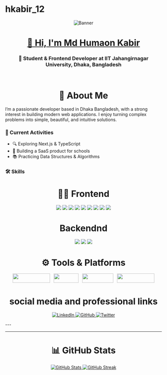 # hkabir_12
<p align="center">
<img src="https://i.ibb.co.com/WN3ZsxZ1/banner-git.jpg" alt="Banner"  />
</p>
<h1 align="center">
  <a href="https://github.com/hkabir_12">
    <span>👋 Hi, I'm Md Humaon Kabir</span>
  </a>
</h1>

<h3 align="center">🚀 Student & Frontend Developer at IIT Jahangirnagar University, Dhaka, Bangladesh</h3>

<div align="center">
  <img src="https://komarev.com/ghpvc/?username=hkabir_12&color=blueviolet" alt="" />
  <img src="https://img.shields.io/github/followers/hkabir_12?style=social" alt="" />
  <br />
</div>

<h1 align="center"> 📌 About Me
</h1>
I’m a passionate developer based in Dhaka Bangladesh, with a strong interest in building modern web applications.  
I enjoy turning complex problems into simple, beautiful, and intuitive solutions.

### 🔭 Current Activities
- 🔍 Exploring Next.js & TypeScript
- 💼 Building a SaaS product for schools
- 📚 Practicing Data Structures & Algorithms

### 🛠️ Skills

<h1 align="center">👨‍💻 Frontend
</h1>

<p align="center" dir="auto">
<a target="_blank" rel="noopener noreferrer nofollow" href="https://i.ibb.co.com/MxBSKhwS/HTML.png"><img height="150" src="https://i.ibb.co.com/MxBSKhwS/HTML.png" style="max-width: 100%; height: auto; max-height: 150px;"></a>
<a target="_blank" rel="noopener noreferrer nofollow" href="https://i.ibb.co.com/zTB60Dkz/CSS.png"><img height="150" src="https://i.ibb.co.com/zTB60Dkz/CSS.png" style="max-width: 100%; height: auto; max-height: 150px;"></a>
<a target="_blank" rel="noopener noreferrer nofollow" href="https://i.ibb.co.com/1J8XvZYt/Bootstrap.png"><img height="150" src="https://i.ibb.co.com/1J8XvZYt/Bootstrap.png" style="max-width: 100%; height: auto; max-height: 150px;"></a>
<a target="_blank" rel="noopener noreferrer nofollow" href="https://i.ibb.co.com/v6QztKM9/Tailwind.png"><img height="150" src="https://i.ibb.co.com/v6QztKM9/Tailwind.png" style="max-width: 100%; height: auto; max-height: 150px;"></a>
  <a target="_blank" rel="noopener noreferrer nofollow" href="https://i.ibb.co.com/JR1b1GVf/daisyui.png"><img height="150" src="https://i.ibb.co.com/JR1b1GVf/daisyui.png" style="max-width: 100%; height: auto; max-height: 150px;"></a>
  <a target="_blank" rel="noopener noreferrer nofollow" href="https://i.ibb.co.com/zhfKkgQf/Java-Script.png"><img height="150" src="https://i.ibb.co.com/zhfKkgQf/Java-Script.png" style="max-width: 100%; height: auto; max-height: 150px;"></a>
  <a target="_blank" rel="noopener noreferrer nofollow" href="https://i.ibb.co.com/B5qGPjkv/Firebase.png"><img height="150" src="https://i.ibb.co.com/B5qGPjkv/Firebase.png" style="max-width: 100%; height: auto; max-height: 150px;"></a>
  <a target="_blank" rel="noopener noreferrer nofollow" href="https://i.ibb.co.com/2303YLHh/React.png"><img height="150" src="https://i.ibb.co.com/2303YLHh/React.png" style="max-width: 100%; height: auto; max-height: 150px;"></a>
  <a target="_blank" rel="noopener noreferrer nofollow" href="https://i.ibb.co.com/qLVQ01tL/nextjs.jpg"><img height="150" src="https://i.ibb.co.com/qLVQ01tL/nextjs.jpg" style="max-width: 100%; height: auto; max-height: 150px;"></a>
</p>

<h1 align="center"> Backendnd
</h1>

<p align="center">
   <a target="_blank" rel="noopener noreferrer nofollow" href="https://images.ctfassets.net/aq13lwl6616q/7cS8gBoWulxkWNWEm0FspJ/c7eb42dd82e27279307f8b9fc9b136fa/nodejs_cover_photo_smaller_size.png"><img height="150" src="https://images.ctfassets.net/aq13lwl6616q/7cS8gBoWulxkWNWEm0FspJ/c7eb42dd82e27279307f8b9fc9b136fa/nodejs_cover_photo_smaller_size.png" style="max-width: 100%; height: auto; max-height: 150px;"></a>
  <a target="_blank" rel="noopener noreferrer nofollow" href="https://ourcodeworld.com/public-media/articles/articleocw-57e57b89889ad.png"><img height="150" src="https://ourcodeworld.com/public-media/articles/articleocw-57e57b89889ad.png" style="max-width: 100%; height: auto; max-height: 150px;"></a>
  <a target="_blank" rel="noopener noreferrer nofollow" href="https://www.mongodb.com/docs/assets/meta_generic.png"><img height="150" src="https://www.mongodb.com/docs/assets/meta_generic.png" style="max-width: 100%; height: auto; max-height: 150px;"></a>
 
</p>


<h1 align="center"> ⚙️ Tools & Platforms
</h1>
<p align="center">
  <img src="https://img.shields.io/badge/Firebase-FFCA28?logo=firebase&logoColor=black" height="30" width="120" />
  &nbsp;
  <img src="https://img.shields.io/badge/Git-F05032?logo=git&logoColor=white" height="30" width="80" />
  &nbsp;
  <img src="https://img.shields.io/badge/GitHub-181717?logo=github&logoColor=white" height="30" width="100" />
  &nbsp;
  <img src="https://img.shields.io/badge/VSCode-007ACC?logo=visualstudiocode&logoColor=white" height="30" width="120" />
</p>

<h1 align="center"> social media and professional links
</h1>
<p align="center">
  <a href="your-linkedin-url" target="_blank">
    <img src="https://img.shields.io/badge/LinkedIn-0A66C2?style=for-the-badge&logo=linkedin&logoColor=white" alt="LinkedIn" />
  </a>
  <a href="https://github.com/hkabir_12" target="_blank">
    <img src="https://img.shields.io/badge/GitHub-100000?style=for-the-badge&logo=github&logoColor=white" alt="GitHub" />
  </a>
  <a href="your-twitter-url" target="_blank">
    <img src="https://img.shields.io/badge/Twitter-1DA1F2?style=for-the-badge&logo=twitter&logoColor=white" alt="Twitter" />
  </a>
</p>
---




---

<h1 align="center"> 📊 GitHub Stats
</h1>

<p align="center">
  <a href="https://github.com/hkabir_12">
    <img src="https://github-readme-stats.vercel.app/api?username=hkabir_12&show_icons=true&theme=vision-friendly-light&hide_border=true&count_private=true" alt="GitHub Stats" />
  </a>
  <a href="https://github.com/hkabir_12">
    <img src="https://github-readme-streak-stats.herokuapp.com/?user=hkabir_12&theme=vision-friendly-light&hide_border=true" alt="GitHub Streak" />
  </a>
</p>
